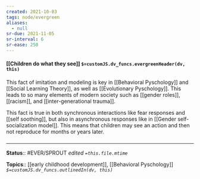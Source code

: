```yaml
---
created: 2021-10-03
tags: node/evergreen
aliases:
  - null
sr-due: 2021-11-05
sr-interval: 6
sr-ease: 250
---
```

#### [[Children do what they see]] `$=customJS.dv_funcs.evergreenHeader(dv, this)`

This fact of imitation and modeling is key in [[Behavioral Pyschology]] and [[Social Learning Theory]], as well as [[Evolutionary Pyschology]]. This leads to so many elements of modern society such as [[gender roles]], [[racism]], and [[inter-generational trauma]].

This fact is true in both synchronous interactions like fear responses and [[self soothing]], but also in asynchronous responses like in [[Gender self-socialization model]]. This means that children may see an action and then not reproduce for months or years later.

### <hr class="footnote"/>

**Status**:: #EVER/SPROUT 
*edited `=this.file.mtime`*

**Topics**:: [[early childhood development]], [[Behavioral Pyschology]]
*`$=customJS.dv_funcs.outlinedIn(dv, this)`*
